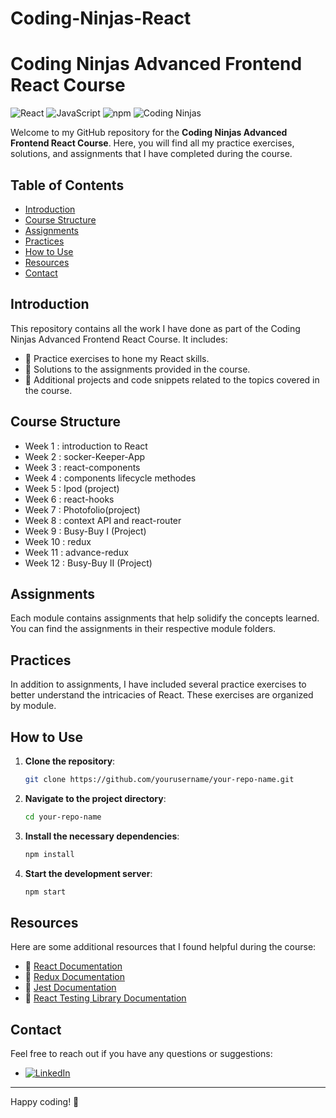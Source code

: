 # Coding-Ninjas-React

# Coding Ninjas Advanced Frontend React Course

![React](https://img.shields.io/badge/React-16.13.1-blue.svg)
![JavaScript](https://img.shields.io/badge/JavaScript-ES6-yellow.svg)
![npm](https://img.shields.io/badge/npm-6.14.8-red.svg)
![Coding Ninjas](https://img.shields.io/badge/Coding%20Ninjas-Advanced%20Frontend%20React-orange.svg)

Welcome to my GitHub repository for the **Coding Ninjas Advanced Frontend React Course**. Here, you will find all my practice exercises, solutions, and assignments that I have completed during the course.

## Table of Contents

- [Introduction](#introduction)
- [Course Structure](#course-structure)
- [Assignments](#assignments)
- [Practices](#practices)
- [How to Use](#how-to-use)
- [Resources](#resources)
- [Contact](#contact)

## Introduction

This repository contains all the work I have done as part of the Coding Ninjas Advanced Frontend React Course. It includes:
- 📝 Practice exercises to hone my React skills.
- 🧩 Solutions to the assignments provided in the course.
- 📂 Additional projects and code snippets related to the topics covered in the course.

## Course Structure 
- Week 1 : introduction to React
- Week 2 : socker-Keeper-App
- Week 3 : react-components 
- Week 4 : components lifecycle methodes
- Week 5 : Ipod (project)
- Week 6 : react-hooks
- Week 7 : Photofolio(project)
- Week 8 : context API and react-router
- Week 9 : Busy-Buy I (Project)
- Week 10 : redux
- Week 11 : advance-redux 
- Week 12 :  Busy-Buy II (Project)

## Assignments

Each module contains assignments that help solidify the concepts learned. You can find the assignments in their respective module folders.

## Practices

In addition to assignments, I have included several practice exercises to better understand the intricacies of React. These exercises are organized by module.

## How to Use

1. **Clone the repository**:
    ```bash
    git clone https://github.com/yourusername/your-repo-name.git
    ```
2. **Navigate to the project directory**:
    ```bash
    cd your-repo-name
    ```
3. **Install the necessary dependencies**:
    ```bash
    npm install
    ```
4. **Start the development server**:
    ```bash
    npm start
    ```

## Resources

Here are some additional resources that I found helpful during the course:
- 📘 [React Documentation](https://reactjs.org/docs/getting-started.html)
- 📗 [Redux Documentation](https://redux.js.org/introduction/getting-started)
- 📙 [Jest Documentation](https://jestjs.io/docs/getting-started)
- 📕 [React Testing Library Documentation](https://testing-library.com/docs/react-testing-library/intro/)

## Contact

Feel free to reach out if you have any questions or suggestions:
- [![LinkedIn](https://img.shields.io/badge/LinkedIn-Connect-blue.svg)](https://www.linkedin.com/in/uniquesp)

---

Happy coding! 🚀
